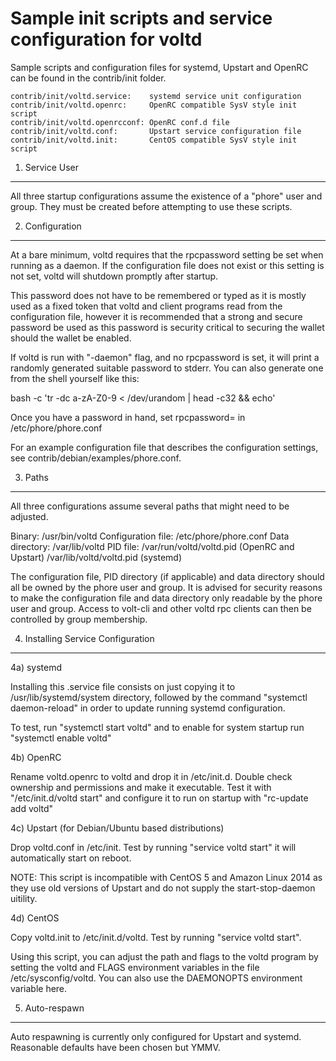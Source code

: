 Sample init scripts and service configuration for voltd
==========================================================

Sample scripts and configuration files for systemd, Upstart and OpenRC
can be found in the contrib/init folder.

    contrib/init/voltd.service:    systemd service unit configuration
    contrib/init/voltd.openrc:     OpenRC compatible SysV style init script
    contrib/init/voltd.openrcconf: OpenRC conf.d file
    contrib/init/voltd.conf:       Upstart service configuration file
    contrib/init/voltd.init:       CentOS compatible SysV style init script

1. Service User
---------------------------------

All three startup configurations assume the existence of a "phore" user
and group.  They must be created before attempting to use these scripts.

2. Configuration
---------------------------------

At a bare minimum, voltd requires that the rpcpassword setting be set
when running as a daemon.  If the configuration file does not exist or this
setting is not set, voltd will shutdown promptly after startup.

This password does not have to be remembered or typed as it is mostly used
as a fixed token that voltd and client programs read from the configuration
file, however it is recommended that a strong and secure password be used
as this password is security critical to securing the wallet should the
wallet be enabled.

If voltd is run with "-daemon" flag, and no rpcpassword is set, it will
print a randomly generated suitable password to stderr.  You can also
generate one from the shell yourself like this:

bash -c 'tr -dc a-zA-Z0-9 < /dev/urandom | head -c32 && echo'

Once you have a password in hand, set rpcpassword= in /etc/phore/phore.conf

For an example configuration file that describes the configuration settings,
see contrib/debian/examples/phore.conf.

3. Paths
---------------------------------

All three configurations assume several paths that might need to be adjusted.

Binary:              /usr/bin/voltd
Configuration file:  /etc/phore/phore.conf
Data directory:      /var/lib/voltd
PID file:            /var/run/voltd/voltd.pid (OpenRC and Upstart)
                     /var/lib/voltd/voltd.pid (systemd)

The configuration file, PID directory (if applicable) and data directory
should all be owned by the phore user and group.  It is advised for security
reasons to make the configuration file and data directory only readable by the
phore user and group.  Access to volt-cli and other voltd rpc clients
can then be controlled by group membership.

4. Installing Service Configuration
-----------------------------------

4a) systemd

Installing this .service file consists on just copying it to
/usr/lib/systemd/system directory, followed by the command
"systemctl daemon-reload" in order to update running systemd configuration.

To test, run "systemctl start voltd" and to enable for system startup run
"systemctl enable voltd"

4b) OpenRC

Rename voltd.openrc to voltd and drop it in /etc/init.d.  Double
check ownership and permissions and make it executable.  Test it with
"/etc/init.d/voltd start" and configure it to run on startup with
"rc-update add voltd"

4c) Upstart (for Debian/Ubuntu based distributions)

Drop voltd.conf in /etc/init.  Test by running "service voltd start"
it will automatically start on reboot.

NOTE: This script is incompatible with CentOS 5 and Amazon Linux 2014 as they
use old versions of Upstart and do not supply the start-stop-daemon uitility.

4d) CentOS

Copy voltd.init to /etc/init.d/voltd. Test by running "service voltd start".

Using this script, you can adjust the path and flags to the voltd program by
setting the voltd and FLAGS environment variables in the file
/etc/sysconfig/voltd. You can also use the DAEMONOPTS environment variable here.

5. Auto-respawn
-----------------------------------

Auto respawning is currently only configured for Upstart and systemd.
Reasonable defaults have been chosen but YMMV.
